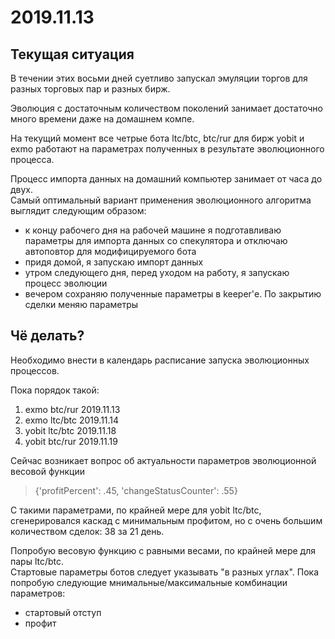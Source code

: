 # 2019.11.13
## Текущая ситуация
В течении этих восьми дней суетливо запускал эмуляции торгов для разных торговых пар и разных бирж.

Эволюция с достаточным количеством поколений занимает достаточно много времени даже на домашнем компе.

На текущий момент все четрые бота ltc/btc, btc/rur для бирж yobit и exmо работают на параметрах полученных в результате эволюционного процесса.

Процесс импорта данных на домашний компьютер занимает от часа до двух.  
Самый оптимальный вариант применения эволюционного алгоритма выглядит следующим образом:
 - к концу рабочего дня на рабочей машине я подготавливаю параметры для импорта данных со спекулятора и отключаю автоповтор для модифицируемого бота
 - придя домой, я запускаю импорт данных
 - утром следующего дня, перед уходом на работу, я запускаю процесс эволюции
 - вечером сохраняю полученные параметры в keeper'е. По закрытию сделки меняю параметры
## Чё делать?
Необходимо внести в календарь расписание запуска эволюционных процессов.

Пока порядок такой:
 1. exmo btc/rur 2019.11.13
 2. exmo ltc/btc 2019.11.14
 3. yobit ltc/btc 2019.11.18
 4. yobit btc/rur 2019.11.19

Сейчас возникает вопрос об актуальности параметров эволюционной весовой функции
> {'profitPercent': .45, 'changeStatusCounter': .55}

С такими параметрами, по крайней мере для yobit ltc/btc, сгенерировался каскад с минимальным профитом, но с очень большим количеством сделок: 38 за 21 день.

Попробую весовую функцию с равными весами, по крайней мере для пары ltc/btc.  
Стартовые параметры ботов следует указывать "в разных углах". Пока попробую следующие мнимальные/максимальные комбинации параметров:
 - стартовый отступ
 - профит